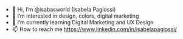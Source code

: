 - 👋 Hi, I’m @isabasworld (Isabela Pagiossi)
- 👀 I’m interested in design, colors, digital marketing
- 🌱 I’m currently learning Digital Marketing and UX Design
- 📫 How to reach me 
https://www.linkedin.com/in/isabelapagiossi/

